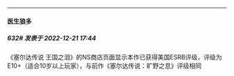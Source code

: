 

*****

####  医生狼多  
##### 632#       发表于 2022-12-21 17:44

《塞尔达传说 王国之泪》的NS商店页面显示本作已获得美国ESRB评级，评级为E10+（适合10岁以上玩家），与前作《塞尔达传说：旷野之息》评级相同 ​​​

